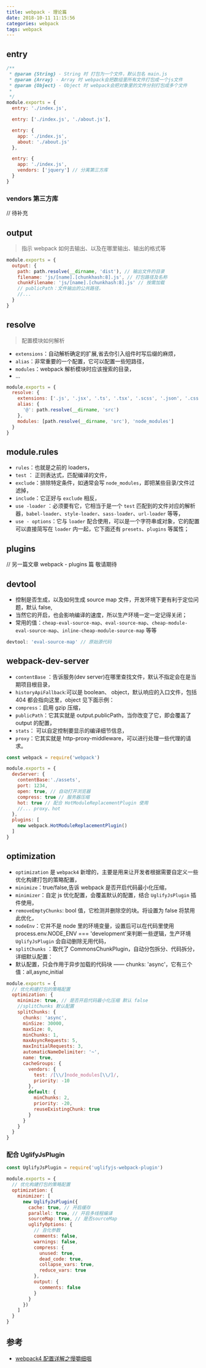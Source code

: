 ```yaml
---
title: webpack - 理论篇
date: 2018-10-11 11:15:56
categories: webpack
tags: webpack
---
```


## entry

```js
/**
 * @param {String} - String 时 打包为一个文件，默认包名 main.js
 * @param {Array} - Array 时 webpack会把数组里所有文件打包成一个js文件
 * @param {Object} - Object 时 webpack会把对象里的文件分别打包成多个文件
 *
 */
module.exports = {
  entry: './index.js',

  entry: ['./index.js', './about.js'],

  entry: {
    app: './index.js',
    about: './about.js'
  },

  entry: {
    app: './index.js',
    vendors: ['jquery'] // 分离第三方库
  }
}
```
<!--more-->

### vendors 第三方库

// 待补充

## output

> 指示 webpack 如何去输出、以及在哪里输出、输出的格式等

```js
module.exports = {
  output: {
    path: path.resolve(__dirname, 'dist'), // 输出文件的目录
    filename: 'js/[name].[chunkhash:8].js', // 打包路径及名称
    chunkFilename: 'js/[name].[chunkhash:8].js' // 按需加载
    // publicPath：文件输出的公共路径，
    //...
  }
}
```

## resolve

> 配置模块如何解析

- `extensions`：自动解析确定的扩展,省去你引入组件时写后缀的麻烦，
- `alias`：非常重要的一个配置，它可以配置一些短路径，
- `modules`：webpack 解析模块时应该搜索的目录，
- ...

```js
module.exports = {
  resolve: {
    extensions: ['.js', '.jsx', '.ts', '.tsx', '.scss', '.json', '.css'],
    alias: {
      '@': path.resolve(__dirname, 'src')
    },
    modules: [path.resolve(__dirname, 'src'), 'node_modules']
  }
}
```

## module.rules

- `rules`：也就是之前的 loaders，
- `test` ： 正则表达式，匹配编译的文件，
- `exclude`：排除特定条件，如通常会写 `node_modules`，即把某些目录/文件过滤掉，
- `include`：它正好与 `exclude` 相反，
- `use -loader` ：必须要有它，它相当于是一个 `test` 匹配到的文件对应的解析器，`babel-loader`、`style-loader`、`sass-loader`、`url-loader` 等等，
- `use - options`：它与 `loader` 配合使用，可以是一个字符串或对象，它的配置可以直接简写在 `loader` 内一起，它下面还有 `presets`、`plugins` 等属性；

## plugins

// 另一篇文章 webpack - plugins 篇 敬请期待

## devtool

- 控制是否生成，以及如何生成 source map 文件，开发环境下更有利于定位问题，默认 false,
- 当然它的开启，也会影响编译的速度，所以生产环境一定一定记得关闭；
- 常用的值：`cheap-eval-source-map`、`eval-source-map`、`cheap-module-eval-source-map`、`inline-cheap-module-source-map` 等等

```js
devtool: 'eval-source-map' // 原始源代码
```

## webpack-dev-server

- `contentBase` ：告诉服务(dev server)在哪里查找文件，默认不指定会在是当期项目根目录，
- `historyApiFallback`:可以是 boolean、 object，默认响应的入口文件，包括 404 都会指向这里，object 见下面示例：
- `compress`：启用 gzip 压缩，
- `publicPath`：它其实就是 output.publicPath，当你改变了它，即会覆盖了 output 的配置，
- `stats`： 可以自定控制要显示的编译细节信息，
- `proxy`：它其实就是 http-proxy-middleware，可以进行处理一些代理的请求。

```js
const webpack = require('webpack')

module.exports = {
  devServer: {
    contentBase:'./assets',
    port: 1234,
    open: true, // 自动打开浏览器
    compress: true // 服务器压缩
    hot: true // 配合 HotModuleReplacementPlugin 使用
    //... proxy、hot
  },
  plugins: [
    new webpack.HotModuleReplacementPlugin()
  ]
}
```

## optimization

- `optimization` 是 `webpack4` 新增的，主要是用来让开发者根据需要自定义一些优化构建打包的策略配置，
- `minimize`：true/false,告诉 webpack 是否开启代码最小化压缩，
- `minimizer`：自定 js 优化配置，会覆盖默认的配置，结合 `UglifyJsPlugin` 插件使用，
- `removeEmptyChunks`: bool 值，它检测并删除空的块。将设置为 false 将禁用此优化，
- `nodeEnv`：它并不是 node 里的环境变量，设置后可以在代码里使用 process.env.NODE_ENV === 'development'来判断一些逻辑，生产环境 `UglifyJsPlugin` 会自动删除无用代码，
- `splitChunks` ：取代了 CommonsChunkPlugin，自动分包拆分、代码拆分，详细默认配置：
- 默认配置，只会作用于异步加载的代码块 —— chunks: 'async'，它有三个值：all,async,initial

```js
module.exports = {
  // 优化构建打包的策略配置
  optimization: {
    minimize: true, // 是否开启代码最小化压缩 默认 false
    //splitChunks 默认配置
    splitChunks: {
      chunks: 'async',
      minSize: 30000,
      maxSize: 0,
      minChunks: 1,
      maxAsyncRequests: 5,
      maxInitialRequests: 3,
      automaticNameDelimiter: '~',
      name: true,
      cacheGroups: {
        vendors: {
          test: /[\\/]node_modules[\\/]/,
          priority: -10
        },
        default: {
          minChunks: 2,
          priority: -20,
          reuseExistingChunk: true
        }
      }
    }
  }
}
```

### 配合 UglifyJsPlugin

```js
const UglifyJsPlugin = require('uglifyjs-webpack-plugin')

module.exports = {
  // 优化构建打包的策略配置
  optimization: {
    minimizer: [
      new UglifyJsPlugin({
        cache: true, // 开启缓存
        parallel: true, // 开启多线程编译
        sourceMap: true, // 是否sourceMap
        uglifyOptions: {
          // 丑化参数
          comments: false,
          warnings: false,
          compress: {
            unused: true,
            dead_code: true,
            collapse_vars: true,
            reduce_vars: true
          },
          output: {
            comments: false
          }
        }
      })
    ]
  }
}
```

## 参考

- [webpack4 配置详解之慢嚼细咽](https://juejin.im/post/5be64a7bf265da615304493e#heading-9)
